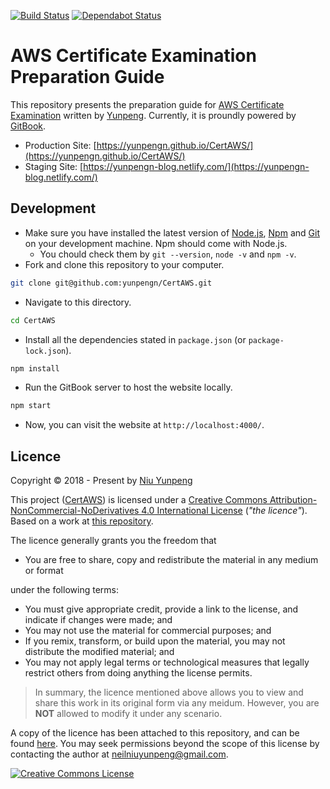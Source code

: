 [![Build Status](https://travis-ci.com/yunpengn/CertAWS.svg?branch=master)](https://travis-ci.com/yunpengn/CertAWS)
[![Dependabot Status](https://api.dependabot.com/badges/status?host=github&repo=yunpengn/CertAWS)](https://dependabot.com)

# AWS Certificate Examination Preparation Guide

This repository presents the preparation guide for [AWS Certificate Examination](https://aws.amazon.com/certification/) written by [Yunpeng](https://yunpengn.github.io/). Currently, it is proundly powered by [GitBook](https://github.com/GitbookIO/gitbook).

- Production Site: [https://yunpengn.github.io/CertAWS/](https://yunpengn.github.io/CertAWS/)
- Staging Site: [https://yunpengn-blog.netlify.com/](https://yunpengn-blog.netlify.com/)

## Development

- Make sure you have installed the latest version of [Node.js](https://nodejs.org/), [Npm](https://www.npmjs.com) and [Git](https://git-scm.com/) on your development machine. Npm should come with Node.js.
	- You chould check them by `git --version`, `node -v` and `npm -v`.
- Fork and clone this repository to your computer.
```bash
git clone git@github.com:yunpengn/CertAWS.git
```
- Navigate to this directory.
```bash
cd CertAWS
```
- Install all the dependencies stated in `package.json` (or `package-lock.json`).
```bash
npm install
```
- Run the GitBook server to host the website locally.
```bash
npm start
```
- Now, you can visit the website at `http://localhost:4000/`.

## Licence

Copyright &copy; 2018 - Present by [Niu Yunpeng](https://www.github.com/yunpengn/)

This project ([CertAWS](https://yunpengn.github.io/CertAWS/)) is licensed under a [Creative Commons Attribution-NonCommercial-NoDerivatives 4.0 International License](http://creativecommons.org/licenses/by-nc-nd/4.0/) (_"the licence"_). Based on a work at [this repository](https://github.com/yunpengn/CertAWS).

The licence generally grants you the freedom that
- You are free to share, copy and redistribute the material in any medium or format

under the following terms:
- You must give appropriate credit, provide a link to the license, and indicate if changes were made; and
- You may not use the material for commercial purposes; and
- If you remix, transform, or build upon the material, you may not distribute the modified material; and
- You may not apply legal terms or technological measures that legally restrict others from doing anything the license permits.

> In summary, the licence mentioned above allows you to view and share this work in its original form via any meidum. However, you are **NOT** allowed to modify it under any scenario.

A copy of the licence has been attached to this repository, and can be found [here](LICENSE.md). You may seek permissions beyond the scope of this license by contacting the author at [neilniuyunpeng@gmail.com](mailto:neilniuyunpeng@gmail.com).<br>

<a rel="license" href="http://creativecommons.org/licenses/by-nc-nd/4.0/">
	<img src="https://i.creativecommons.org/l/by-nc-nd/4.0/88x31.png" alt="Creative Commons License" style="border-width:0">
</a>
